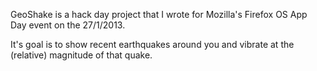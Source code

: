 GeoShake is a hack day project that I wrote for Mozilla's Firefox OS App Day event on the 27/1/2013.

It's goal is to show recent earthquakes around you and vibrate at the (relative) magnitude of that quake.